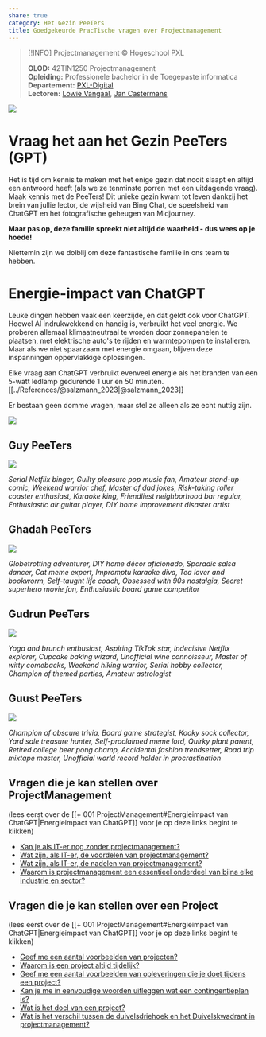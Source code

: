 ```yaml
---
share: true
category: Het Gezin PeeTers
title: Goedgekeurde PracTische vragen over Projectmanagement
---
```

> [!INFO] Projectmanagement © Hogeschool PXL  
>   
> **OLOD:** 42TIN1250 Projectmanagement  
> **Opleiding:** Professionele bachelor in de Toegepaste informatica  
> **Departement:** [PXL-Digital](https://www.pxl.be/digital)   
> **Lectoren:** [Lowie Vangaal](https://www.linkedin.com/in/lowievangaal/), [Jan Castermans](https://www.linkedin.com/in/jancastermans/)  
  
![](https://i.imgur.com/j1ZCLjO.png)  
# Vraag het aan het Gezin PeeTers (GPT)  
  
Het is tijd om kennis te maken met het enige gezin dat nooit slaapt en altijd een antwoord heeft (als we ze tenminste porren met een uitdagende vraag). Maak kennis met de PeeTers! Dit unieke gezin kwam tot leven dankzij het brein van jullie lector, de wijsheid van Bing Chat, de speelsheid van ChatGPT en het fotografische geheugen van Midjourney.   
  
**Maar pas op, deze familie spreekt niet altijd de waarheid - dus wees op je hoede!**   
  
Niettemin zijn we dolblij om deze fantastische familie in ons team te hebben.  
  
# Energie-impact van ChatGPT  
  
Leuke dingen hebben vaak een keerzijde, en dat geldt ook voor ChatGPT. Hoewel AI indrukwekkend en handig is, verbruikt het veel energie. We proberen allemaal klimaatneutraal te worden door zonnepanelen te plaatsen, met elektrische auto's te rijden en warmtepompen te installeren. Maar als we niet spaarzaam met energie omgaan, blijven deze inspanningen oppervlakkige oplossingen.  
  
Elke vraag aan ChatGPT verbruikt evenveel energie als het branden van een 5-watt ledlamp gedurende 1 uur en 50 minuten. [[../References/@salzmann_2023|@salzmann_2023]]  
  
Er bestaan geen domme vragen, maar stel ze alleen als ze echt nuttig zijn.  
  
![](https://i.imgur.com/X74hsMz.png)  
  
## Guy PeeTers  
  
![](https://i.imgur.com/WpcbdOP.jpg)  
	  
*Serial Netflix binger, Guilty pleasure pop music fan, Amateur stand-up comic, Weekend warrior chef, Master of dad jokes, Risk-taking roller coaster enthusiast, Karaoke king, Friendliest neighborhood bar regular, Enthusiastic air guitar player, DIY home improvement disaster artist*  
  
## Ghadah PeeTers  
  
![](https://i.imgur.com/fECh8oa.jpg)  
  
*Globetrotting adventurer, DIY home décor aficionado, Sporadic salsa dancer, Cat meme expert, Impromptu karaoke diva, Tea lover and bookworm, Self-taught life coach, Obsessed with 90s nostalgia, Secret superhero movie fan, Enthusiastic board game competitor*  
  
## Gudrun PeeTers  
  
![](https://i.imgur.com/q5kOaEI.jpg)  
  
*Yoga and brunch enthusiast, Aspiring TikTok star, Indecisive Netflix explorer, Cupcake baking wizard, Unofficial wine connoisseur, Master of witty comebacks, Weekend hiking warrior, Serial hobby collector, Champion of themed parties, Amateur astrologist*  
  
## Guust PeeTers  
  
![](https://i.imgur.com/WLxt6mg.jpg)  
  
*Champion of obscure trivia, Board game strategist, Kooky sock collector, Yard sale treasure hunter, Self-proclaimed meme lord, Quirky plant parent, Retired college beer pong champ, Accidental fashion trendsetter, Road trip mixtape master, Unofficial world record holder in procrastination*  
  
  
## Vragen die je kan stellen over ProjectManagement  
  
(lees eerst over de [[+ 001 ProjectManagement#Energieimpact van ChatGPT|Energieimpact van ChatGPT]] voor je op deze links begint te klikken)  
  
- [Kan je als IT-er nog zonder projectmanagement?](https://chat.openai.com/?q=Kan%20je%20als%20IT-er%20nog%20zonder%20projectmanagement%3F)   
- [Wat zijn, als IT-er, de voordelen van projectmanagement?](https://chat.openai.com/?q=Wat%20zijn%2C%20als%20IT-er%2C%20de%20voordelen%20van%20projectmanagement%3F)  
- [Wat zijn, als IT-er, de nadelen van projectmanagement?](https://chat.openai.com/?q=Wat%20zijn%2C%20als%20IT-er%2C%20de%20nadelen%20van%20projectmanagement%3F)  
- [Waarom is projectmanagement een essentieel onderdeel van bijna elke industrie en sector?](https://chat.openai.com/?q=Waarom%20is%20projectmanagement%20een%20essentieel%20onderdeel%20van%20bijna%20elke%20industrie%20en%20sector%3F)  
  
## Vragen die je kan stellen over een Project  
  
(lees eerst over de [[+ 001 ProjectManagement#Energieimpact van ChatGPT|Energieimpact van ChatGPT]] voor je op deze links begint te klikken)  
  
- [Geef me een aantal voorbeelden van projecten?](https://chat.openai.com/?q=Geef%20me%20een%20aantal%20voorbeelden%20van%20projecten%3F)  
- [Waarom is een project altijd tijdelijk?](https://chat.openai.com/?q=Waarom%20is%20een%20project%20altijd%20tijdelijk%3F)  
- [Geef me een aantal voorbeelden van opleveringen die je doet tijdens een project?](https://chat.openai.com/?q=Geef%20me%20een%20aantal%20voorbeelden%20van%20opleveringen%20die%20je%20doet%20tijdens%20een%20project%3F)  
- [Kan je me in eenvoudige woorden uitleggen wat een contingentieplan is?](https://chat.openai.com/?q=Kan%20je%20me%20in%20eenvoudige%20woorden%20uitleggen%20wat%20een%20contingentieplan%20is%3F)  
- [Wat is het doel van een project?](https://chat.openai.com/?q=Wat%20is%20het%20doel%20van%20een%20project%3F)  
- [Wat is het verschil tussen de duivelsdriehoek en het Duivelskwadrant in projectmanagement?](https://chat.openai.com/?q=Wat%20is%20het%20verschil%20tussen%20de%20duivelsdriehoek%20en%20het%20Duivelskwadrant%20in%20projectmanagement%3F)  
